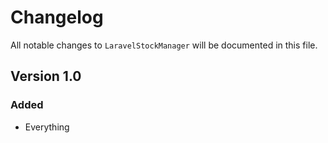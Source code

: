 # Changelog

All notable changes to `LaravelStockManager` will be documented in this file.

## Version 1.0

### Added
- Everything
